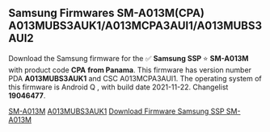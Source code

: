 <h2>Samsung Firmwares SM-A013M(CPA) A013MUBS3AUK1/A013MCPA3AUI1/A013MUBS3AUI2</h2>
Download the Samsung firmware for the ✅ <strong>Samsung SSP </strong> ⭐ <strong>SM-A013M</strong> with product code <strong>CPA</strong> <strong> from Panama</strong>. This firmware has version number PDA <strong>A013MUBS3AUK1</strong> and CSC A013MCPA3AUI1. The operating system of this firmware is Android Q , with build date 2021-11-22. Changelist <strong>19046477</strong>.


[SM-A013M](https://samfirm.shop/samsung/model/SM-A013M)
[A013MUBS3AUK1](https://samfirm.shop/samsung/pda/A013MUBS3AUK1)
[Download Firmware Samsung SSP SM-A013M](https://samfirm.shop/samsung/firmware/476480)

